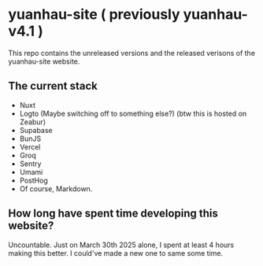 # yuanhau-site ( previously yuanhau-v4.1 )

This repo contains the unreleased versions and the released verisons of the yuanhau-site website.

## The current stack

- Nuxt
- Logto (Maybe switching off to something else?) (btw this is hosted on Zeabur)
- Supabase
- BunJS
- Vercel
- Groq
- Sentry
- Umami
- PostHog
- Of course, Markdown.

## How long have spent time developing this website?

Uncountable. Just on March 30th 2025 alone, I spent at least 4 hours making this better. I could've made a new one to same some time.
